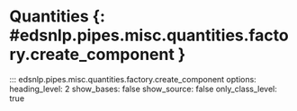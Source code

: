 # Quantities {: #edsnlp.pipes.misc.quantities.factory.create_component }

::: edsnlp.pipes.misc.quantities.factory.create_component
    options:
        heading_level: 2
        show_bases: false
        show_source: false
        only_class_level: true
